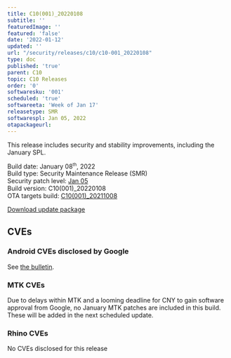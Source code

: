 ```yaml
---
title: C10(001)_20220108
subtitle: ''
featuredImage: ''
featured: 'false'
date: '2022-01-12'
updated: ''
url: "/security/releases/c10/c10-001_20220108"
type: doc
published: 'true'
parent: C10
topic: C10 Releases
order: '0'
softwaresku: '001'
scheduled: 'true'
softwareeta: 'Week of Jan 17'
releasetype: SMR
softwarespl: Jan 05, 2022
otapackageurl:
---
```


This release includes security and stability improvements, including the January SPL.

Build date: January 08<sup><small>th</small></sup>, 2022  
Build type: Security Maintenance Release (SMR)  
Security patch level: [Jan 05](https://source.android.com/security/bulletin/2022-01-01)  
Build version: C10(001)_20220108  
OTA targets build: [C10(001)_20211008](/security/releases/c10/c10-001_20211008)

<i class="far fa-cloud-download-alt"></i> [Download update package](#)

## CVEs
### Android CVEs disclosed by Google

See [the bulletin](https://source.android.com/security/bulletin/2022-01-01).

### MTK CVEs

Due to delays within MTK and a looming deadline for CNY to gain software approval from Google, no January MTK patches are included in this build. These will be added in the next scheduled update.

### Rhino CVEs
No CVEs disclosed for this release
